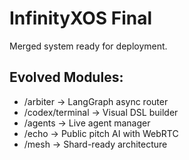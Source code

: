 # InfinityXOS Final
Merged system ready for deployment.

## Evolved Modules:
- /arbiter → LangGraph async router
- /codex/terminal → Visual DSL builder
- /agents → Live agent manager
- /echo → Public pitch AI with WebRTC
- /mesh → Shard-ready architecture